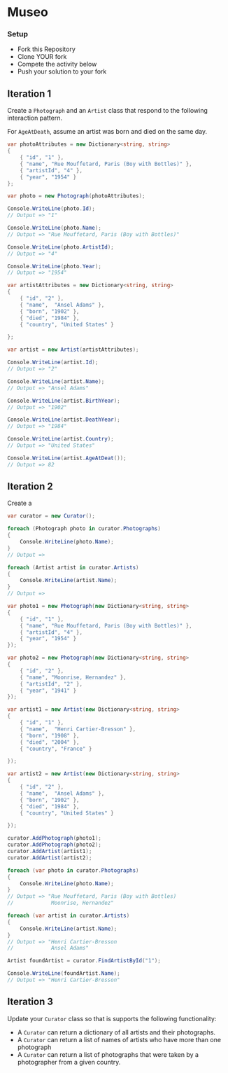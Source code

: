 # Museo

### Setup

* Fork this Repository
* Clone YOUR fork
* Compete the activity below
* Push your solution to your fork


## Iteration 1

Create a `Photograph` and an `Artist` class that respond to the following interaction pattern.

For `AgeAtDeath`, assume an artist was born and died on the same day.

```c#
var photoAttributes = new Dictionary<string, string>
{
    { "id", "1" },
    { "name", "Rue Mouffetard, Paris (Boy with Bottles)" },
    { "artistId", "4" },
    { "year", "1954" }
};

var photo = new Photograph(photoAttributes);

Console.WriteLine(photo.Id);
// Output => "1"

Console.WriteLine(photo.Name);
// Output => "Rue Mouffetard, Paris (Boy with Bottles)"

Console.WriteLine(photo.ArtistId);
// Output => "4"

Console.WriteLine(photo.Year);
// Output => "1954"

var artistAttributes = new Dictionary<string, string> 
{
    { "id", "2" },
    { "name",  "Ansel Adams" },
    { "born", "1902" },
    { "died", "1984" },
    { "country", "United States" }

};

var artist = new Artist(artistAttributes);

Console.WriteLine(artist.Id);
// Output => "2"

Console.WriteLine(artist.Name);
// Output => "Ansel Adams"

Console.WriteLine(artist.BirthYear);
// Output => "1902"

Console.WriteLine(artist.DeathYear);
// Output => "1984"

Console.WriteLine(artist.Country);
// Output => "United States"

Console.WriteLine(artist.AgeAtDeat());
// Output => 82
```

## Iteration 2

Create a 

```c#
var curator = new Curator();

foreach (Photograph photo in curator.Photographs)
{
    Console.WriteLine(photo.Name);
}
// Output =>

foreach (Artist artist in curator.Artists)
{
    Console.WriteLine(artist.Name);
}
// Output =>

var photo1 = new Photograph(new Dictionary<string, string>
{
    { "id", "1" },
    { "name", "Rue Mouffetard, Paris (Boy with Bottles)" },
    { "artistId", "4" },
    { "year", "1954" }
});

var photo2 = new Photograph(new Dictionary<string, string>
{
    { "id", "2" },
    { "name", "Moonrise, Hernandez" },
    { "artistId", "2" },
    { "year", "1941" }
});

var artist1 = new Artist(new Dictionary<string, string>
{
    { "id", "1" },
    { "name",  "Henri Cartier-Bresson" },
    { "born", "1908" },
    { "died", "2004" },
    { "country", "France" }

});

var artist2 = new Artist(new Dictionary<string, string>
{
    { "id", "2" },
    { "name",  "Ansel Adams" },
    { "born", "1902" },
    { "died", "1984" },
    { "country", "United States" }

});

curator.AddPhotograph(photo1);
curator.AddPhotograph(photo2);
curator.AddArtist(artist1);
curator.AddArtist(artist2);

foreach (var photo in curator.Photographs)
{
    Console.WriteLine(photo.Name);
}
// Output => "Rue Mouffetard, Paris (Boy with Bottles)
//            Moonrise, Hernandez"

foreach (var artist in curator.Artists)
{
    Console.WriteLine(artist.Name);
}
// Output => "Henri Cartier-Bresson
//            Ansel Adams"

Artist foundArtist = curator.FindArtistById("1");

Console.WriteLine(foundArtist.Name);
// Output => "Henri Cartier-Bresson"

```

## Iteration 3
Update your `Curator` class so that is supports the following functionality:

* A `Curator` can return a dictionary of all artists and their photographs.
* A `Curator` can return a list of names of artists who have more than one photograph
* A `Curator` can return a list of photographs that were taken by a photographer from a given country.
